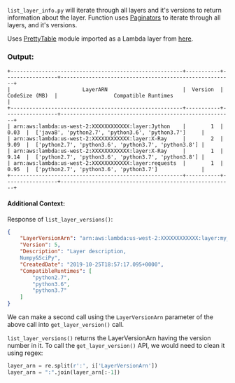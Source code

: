 ```list_layer_info.py``` will iterate through all layers and it's versions to return information about the layer. Function uses [Paginators](https://boto3.amazonaws.com/v1/documentation/api/latest/reference/services/lambda.html#paginators) to iterate through all layers, and it's versions.

Uses [PrettyTable](https://pypi.org/project/PrettyTable/) module imported as a Lambda layer from [here](/lambda-layer/).

### Output:

```
+-------------------------------------------------------+-----------+-----------------+-------------------------------------------------------+
|                       LayerARN                        |  Version  |  CodeSize (MB)  |                  Compatible Runtimes                  |
+-------------------------------------------------------+-----------+-----------------+-------------------------------------------------------+
| arn:aws:lambda:us-west-2:XXXXXXXXXXXX:layer:Jython    |        1  |           0.03  |  ['java8', 'python2.7', 'python3.6', 'python3.7']     |
| arn:aws:lambda:us-west-2:XXXXXXXXXXXX:layer:X-Ray     |        2  |           9.09  |  ['python2.7', 'python3.6', 'python3.7', 'python3.8'] |
| arn:aws:lambda:us-west-2:XXXXXXXXXXXX:layer:X-Ray     |        1  |           9.14  |  ['python2.7', 'python3.6', 'python3.7', 'python3.8'] |
| arn:aws:lambda:us-west-2:XXXXXXXXXXXX:layer:requests  |        1  |           0.95  |  ['python2.7', 'python3.6', 'python3.7']              |
+-------------------------------------------------------+-----------+-----------------+-------------------------------------------------------+
```

#### Additional Context:

Response of ```list_layer_versions()```:

```JSON
{
    "LayerVersionArn": "arn:aws:lambda:us-west-2:XXXXXXXXXXXX:layer:my_lambda_layer:5",
    "Version": 5,
    "Description": "Layer description,
    Numpy&SciPy",
    "CreatedDate": "2019-10-25T18:57:17.095+0000",
    "CompatibleRuntimes": [
        "python2.7",
        "python3.6",
        "python3.7"
    ]
}
```

We can make a second call using the ```LayerVersionArn``` parameter of the above call into ```get_layer_version()``` call.

```list_layer_versions()``` returns the LayerVersionArn having the version number in it. To call the ```get_layer_version()``` API, we would need to clean it using regex:

```python
layer_arn = re.split(r':', i['LayerVersionArn'])
layer_arn = ":".join(layer_arn[:-1])
```
